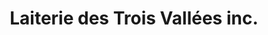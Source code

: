 ---
title: "Laiterie des Trois Vallées inc."
url: /mont-laurier/laiterie-des-trois-vallees-inc/
shop: dairy
---